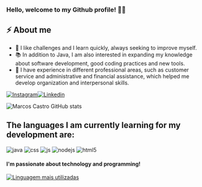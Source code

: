 ### Hello, welcome to my Github profile! 🖐🏽

## ⚡ About me
- 🎯 I like challenges and I learn quickly, always seeking to improve myself.
- 📚 In addition to Java, I am also interested in expanding my knowledge about software development, good coding practices and new tools.
- 🌟 I have experience in different professional areas, such as customer service and administrative and financial assistance, which helped me develop organization and interpersonal skills.

[![Instagram](https://img.shields.io/badge/Instagram-E4405F?style=for-the-badge&logo=instagram&logoColor=white)](https://instagram.com/marcoscastro.dev)[![Linkedin](https://img.shields.io/badge/LinkedIn-0077B5?style=for-the-badge&logo=linkedin&logoColor=white)](https://www.linkedin.com/in/marcoosdecastro/)

![Marcos Castro GitHub stats](https://github-readme-stats.vercel.app/api?username=marcoosdecastro&hide=contribs,prs)

## The languages ​​I am currently learning for my development are:

<div style="display: inline_block"><br\>
<img align="center" alt="java" src="https://img.shields.io/badge/Java-ED8B00?style=for-the-badge&logo=openjdk&logoColor=white" />
<img align="center" alt="css" src="https://img.shields.io/badge/CSS-239120?&style=for-the-badge&logo=css3&logoColor=white" />
<img align="center" alt="js" src="https://img.shields.io/badge/JavaScript-F7DF1E?style=for-the-badge&logo=javascript&logoColor=black" />
<img align="center" alt="nodejs" src="https://img.shields.io/badge/Node.js-43853D?style=for-the-badge&logo=node.js&logoColor=white" />
<img align="center" alt="html5" src="https://img.shields.io/badge/HTML5-E34F26?style=for-the-badge&logo=html5&logoColor=white" />

</div>

#### I'm passionate about technology and programming!

[![Linguagem mais utilizadas](https://github-readme-stats.vercel.app/api/top-langs/?username=marcoosdecastro)](https://github.com/marcoosdecastro/github-readme-stats)
